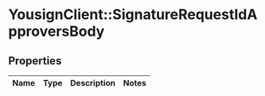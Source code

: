 # YousignClient::SignatureRequestIdApproversBody

## Properties
Name | Type | Description | Notes
------------ | ------------- | ------------- | -------------

